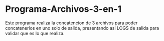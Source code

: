 # Programa-Archivos-3-en-1
Este programa realiza la concatencion de 3 archivos para poder concatenerlos en uno solo de salida, presentando asi LOGS de salida para validar que es lo que realiza.
